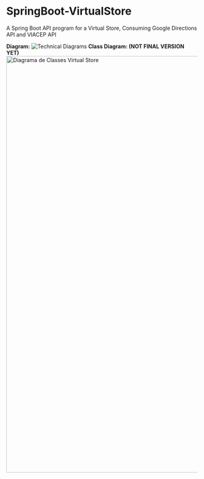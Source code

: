 # SpringBoot-VirtualStore
A Spring Boot API program for a Virtual Store, Consuming Google Directions API and VIACEP API

**Diagram:**
![Technical Diagrams](https://github.com/guilhermeRizzatto/SpringBoot-VirtualStore/assets/126302322/b90d23aa-4e8b-4c47-b240-56be809b0b5c)
**Class Diagram:  (NOT FINAL VERSION YET)**<img width="1095" alt="Diagrama de Classes Virtual Store" src="https://github.com/guilhermeRizzatto/SpringBoot-VirtualStore/assets/126302322/a2ab77f9-0908-4621-b9f1-47baeb9bcd58">
